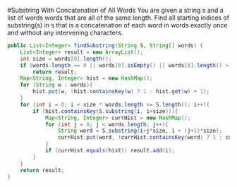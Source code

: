 #Substring With Concatenation of All Words
You are given a string s and a list of words words that are all of the same length. Find all starting indices of substring(s) in s that is a concatenation of each word in words exactly once and without any intervening characters.
```java
public List<Integer> findSubstring(String S, String[] words) {
    List<Integer> result = new ArrayList();
    int size = words[0].length();
    if (words.length == 0 || words[0].isEmpty() || words[0].length() > S.length())
        return result;
    Map<String, Integer> hist = new HashMap();
    for (String w : words){
        hist.put(w, !hist.containsKey(w) ? 1 : hist.get(w) + 1);
    }
    for (int i = 0; i + size * words.length <= S.length(); i++){
        if (hist.containsKey(S.substring(i, i+size))){
            Map<String, Integer> currHist = new HashMap();
            for (int j = 0; j < words.length; j++){
                String word = S.substring(i+j*size, i + (j+1)*size);
                currHist.put(word, !currHist.containsKey(word) ? 1 : currHist.get(word) + 1);
            }
            if (currHist.equals(hist)) result.add(i);
        }
    }
    return result;
}
```
